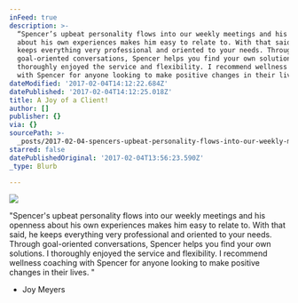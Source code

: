 ```yaml
---
inFeed: true
description: >-
  “Spencer’s upbeat personality flows into our weekly meetings and his openness
  about his own experiences makes him easy to relate to. With that said, he
  keeps everything very professional and oriented to your needs. Through
  goal-oriented conversations, Spencer helps you find your own solutions. I
  thoroughly enjoyed the service and flexibility. I recommend wellness coaching
  with Spencer for anyone looking to make positive changes in their lives. “
dateModified: '2017-02-04T14:12:22.684Z'
datePublished: '2017-02-04T14:12:25.018Z'
title: A Joy of a Client!
author: []
publisher: {}
via: {}
sourcePath: >-
  _posts/2017-02-04-spencers-upbeat-personality-flows-into-our-weekly-meetings.md
starred: false
datePublishedOriginal: '2017-02-04T13:56:23.590Z'
_type: Blurb

---
```

![](https://the-grid-user-content.s3-us-west-2.amazonaws.com/f52467d6-e38f-44e2-bf96-783bb1f6f444.jpg)

"Spencer's upbeat personality flows into our weekly meetings and his openness about his own experiences makes him easy to relate to. With that said, he keeps everything very professional and oriented to your needs. Through goal-oriented conversations, Spencer helps you find your own solutions. I thoroughly enjoyed the service and flexibility. I recommend wellness coaching with Spencer for anyone looking to make positive changes in their lives. "

* Joy Meyers